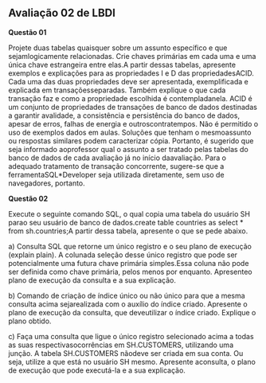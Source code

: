 ## Avaliação 02 de LBDI

**Questão 01** 

Projete duas tabelas quaisquer sobre um assunto específico e que sejamlogicamente relacionadas. Crie chaves primárias em cada uma e uma única chave estrangeira entre elas.A partir dessas tabelas, apresente exemplos e explicações para as propriedades I e D das propriedadesACID. Cada uma das duas propriedades deve ser apresentada, exemplificada e explicada em transaçõesseparadas. Também explique o que cada transação faz e como a propriedade escolhida é contempladanela. ACID é um conjunto de propriedades de transações de banco de dados destinadas a garantir avalidade, a consistência e persistência do banco de dados, apesar de erros, falhas de energia e outroscontratempos. Não é permitido o uso de exemplos dados em aulas. Soluções que tenham o mesmoassunto ou respostas similares podem caracterizar cópia. Portanto, é sugerido que seja informado aoprofessor qual o assunto a ser tratado pelas tabelas do banco de dados de cada avaliação já no início daavaliação. Para o adequado tratamento de transação concorrente, sugere-se que a ferramentaSQL*Developer seja utilizada diretamente, sem uso de navegadores, portanto.

**Questão 02** 

Execute o seguinte comando SQL, o qual copia uma tabela do usuário SH parao seu usuário de banco de dados.create table countries as select * from sh.countries;A partir dessa tabela, apresente o que se pede abaixo.
    
a) Consulta SQL que retorne um único registro e o seu plano de execução (explain plain). A colunada seleção desse único registro que pode ser potencialmente uma futura chave primária simples.Essa coluna não pode ser definida como chave primária, pelos menos por enquanto. Apresenteo plano de execução da consulta e a sua explicação.

b) Comando de criação de índice único ou não único para que a mesma consulta acima sejarealizada com o auxílio do índice criado. Apresente o plano de execução da consulta, que deveutilizar o índice criado. Explique o plano obtido.

c) Faça uma consulta que ligue o único registro selecionado acima a todas as suas respectivasocorrências em SH.CUSTOMERS, utilizando uma junção. A tabela SH.CUSTOMERS nãodeve ser criada em sua conta. Ou seja, utilize a que está no usuário SH mesmo. Apresente aconsulta, o plano de execução que pode executá-la e a sua explicação.

